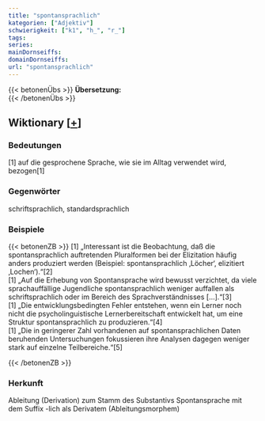 ```yaml
---
title: "spontansprachlich"
kategorien: ["Adjektiv"]
schwierigkeit: ["k1", "h_", "r_"]
tags:
series:
mainDornseiffs:
domainDornseiffs:
url: "spontansprachlich"
---
```


{{< betonenÜbs >}}
**Übersetzung:**  
{{< /betonenÜbs >}}

## Wiktionary [[+](https://de.wiktionary.org/wiki/spontansprachlich)]

### Bedeutungen
[1] auf die gesprochene Sprache, wie sie im Alltag verwendet wird, bezogen[1]  

### Gegenwörter
schriftsprachlich, standardsprachlich  

### Beispiele
{{< betonenZB >}}
[1] „Interessant ist die Beobachtung, daß die spontansprachlich auftretenden Pluralformen bei der Elizitation häufig anders produziert werden (Beispiel: spontansprachlich ‚Löcher‘, elizitiert ‚Lochen‘).“[2]  
[1] „Auf die Erhebung von Spontansprache wird bewusst verzichtet, da viele sprachauffällige Jugendliche spontansprachlich weniger auffallen als schriftsprachlich oder im Bereich des Sprachverständnisses […].“[3]  
[1] „Die entwicklungsbedingten Fehler entstehen, wenn ein Lerner noch nicht die psycholinguistische Lernerbereitschaft entwickelt hat, um eine Struktur spontansprachlich zu produzieren.“[4]  
[1] „Die in geringerer Zahl vorhandenen auf spontansprachlichen Daten beruhenden Untersuchungen fokussieren ihre Analysen dagegen weniger stark auf einzelne Teilbereiche.“[5]  

{{< /betonenZB >}}
### Herkunft
Ableitung (Derivation) zum Stamm des Substantivs Spontansprache mit dem Suffix -lich als Derivatem (Ableitungsmorphem)  


